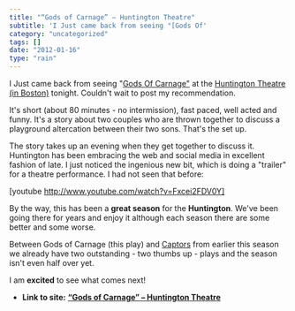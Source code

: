 ```yaml
---
title: "“Gods of Carnage” – Huntington Theatre"
subtitle: 'I Just came back from seeing "[Gods Of'
category: "uncategorized"
tags: []
date: "2012-01-16"
type: "rain"
---
```

I Just came back from seeing "[Gods Of
Carnage"](<http://www.huntingtontheatre.org/season/production.aspx?id=10226&src=t>)
at the [Huntington Theatre (in
Boston)](<http://www.huntingtontheatre.org/index2.aspx>) tonight. Couldn't
wait to post my recommendation.

It's short (about 80 minutes - no intermission), fast paced, well acted and
funny. It's a story about two couples who are thrown together to discuss a
playground altercation between their two sons. That's the set up.

The story takes up an evening when they get together to discuss it. Huntington
has been embracing the web and social media in excellent fashion of late. I
just noticed the ingenious new bit, which is doing a "trailer" for a theatre
performance. I had not seen that before:

[youtube http://www.youtube.com/watch?v=Fxcei2FDV0Y]

By the way, this has been a **great season** for the **Huntington**. We've
been going there for years and enjoy it although each season there are some
better and some worse.

Between Gods of Carnage (this play) and
[Captors](<http://www.huntingtontheatre.org/season/production.aspx?id=10179>)
from earlier this season we already have two outstanding - two thumbs up -
plays and the season isn't even half over yet.

I am **excited** to see what comes next!


* **Link to site:** **[“Gods of Carnage” – Huntington Theatre](None)**